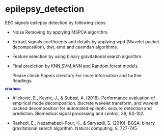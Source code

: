 # epilepsy_detection
EEG signals epilepsy detection by following steps:

* Noise Removing by applying MSPCA algorithm.
* Extract signals coefficients and details by applying wpd (Wavelet packet decomposition), dwt, emd and ceemdan algorithms.
* Feature selection by using binary gravitational search algorithm.
* Final prediction by KNN,SVM,ANN and Random forest models.

  Please check Papers directory For more information and further Readings.

<span style="font-size:0.7em;font-weight:800; color:navy;">CITATION:</span>
  
* Alickovic, E., Kevric, J., & Subasi, A. (2018). Performance evaluation of empirical mode decomposition, discrete wavelet transform, and wavelet packed decomposition for automated epileptic seizure detection and prediction. Biomedical signal processing and control, 39, 94-102.
  
* Rashedi, E., Nezamabadi-Pour, H., & Saryazdi, S. (2010). BGSA: binary gravitational search algorithm. Natural computing, 9, 727-745.


